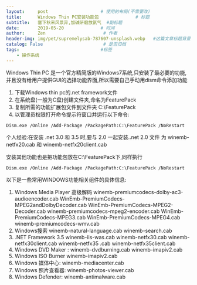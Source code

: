 ```yaml
---
layout:     post                    # 使用的布局(不需要改)
title:      Windows Thin PC安装功能包              # 标题
subtitle:   塞下秋来风景异,加碱研磨放氨气  #副标题
date:       2019-05-20              # 时间
author:     Zen                      # 作者
header-img: img/pet/supremelysab-787607-unsplash.webp   #这篇文章标题背景图片
catalog: False                       # 是否归档
tags:                               #标签
    - 操作系统
---
```


Windows Thin PC 是一个官方精简版的Windows7系统,只安装了最必要的功能,并且没有给用户提供GUI的选择功能界面,所以需要自己手动用dism命令添加功能
1. 下载Windows thin pc的.net framework文件
2. 在系统盘(一般为C盘)创建文件夹,命名为FeaturePack
3. 复制所需的功能扩展包文件到文件夹 C:\FeaturePack
4. 以管理员权限打开命令提示符窗口并运行以下命令:

```
Dism.exe /Online /Add-Package /PackagePath:C:\FeaturePack /NoRestart
```
个人经验:在安装 .net 3.0 和 3.5 时,要与 2.0 一起安装..net 2.0 文件 为 winemb-netfx20.cab 和 winemb-netfx20client.cab

安装其他功能也是把功能包放在C:\FeaturePack下,同样执行
```
Dism.exe /Online /Add-Package /PackagePath:C:\FeaturePack /NoRestart
```
以下是一些常用WINDOWS功能相关组件的具体信息:
1. Windows Media Player 高级解码
winemb-premiumcodecs-dolby-ac3-audioencoder.cab
WinEmb-PremiumCodecs-MPEG2andDolbyDecoder.cab
WinEmb-PremiumCodecs-MPEG2-Decoder.cab
winemb-premiumcodecs-mpeg2-encoder.cab
WinEmb-PremiumCodecs-MPEG3.cab
WinEmb-PremiumCodecs-MPEG4.cab
winemb-premiumcodecs-wmv.cab
2. Windows搜索
winemb-natural-language.cab
winemb-search.cab
3. .NET Framework 3.5
winemb-iis-was.cab
winemb-netfx30.cab
winemb-netfx30client.cab
winemb-netfx35 .cab
winemb-netfx35client.cab
4. Windows DVD Maker :
winemb-dvdburning.cab
winemb-imapiv2.cab
5. Windows ISO Burner
winemb-imapiv2.cab
6. Windows 媒体中心:
winemb-mediacenter.cab
7. Windows 照片查看器:
winemb-photos-viewer.cab
8. Windows Defender:
winemb-antimalware.cab
